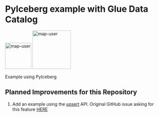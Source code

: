 # PyIceberg example with Glue Data Catalog

<img width="85" alt="map-user" src="https://img.shields.io/badge/views-032-green"> <img width="125" alt="map-user" src="https://img.shields.io/badge/unique visits-000-green">

Example using PyIceberg

## Planned Improvements for this Repository
1. Add an example using the [upsert](https://py.iceberg.apache.org/api/#upsert) API. Original GitHub issue asking for this feature [HERE](https://github.com/apache/iceberg-python/issues/402)
